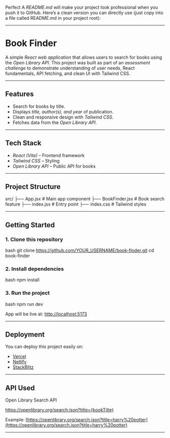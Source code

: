 Perfect  A *README.md* will make your project look professional when you push it to GitHub.
Here’s a clean version you can directly use (just copy into a file called README.md in your project root):

---

#  Book Finder

A simple *React web application* that allows users to search for books using the *Open Library API*.
This project was built as part of an *assessment challenge* to demonstrate understanding of user needs, React fundamentals, API fetching, and clean UI with Tailwind CSS.

---

##  Features

* Search for books by title.
* Displays *title, author(s), and year* of publication.
* Clean and responsive design with *Tailwind CSS*.
* Fetches data from the *Open Library API*.

---

##  Tech Stack

* *React (Vite)* – Frontend framework
* *Tailwind CSS* – Styling
* *Open Library API* – Public API for books

---

##  Project Structure


src/
 ├── App.jsx          # Main app component
 ├── BookFinder.jsx   # Book search feature
 ├── index.jsx        # Entry point
 ├── index.css        # Tailwind styles


---

##  Getting Started

### 1. Clone this repository

bash
git clone https://github.com/YOUR_USERNAME/book-finder.git
cd book-finder


### 2. Install dependencies

bash
npm install


### 3. Run the project

bash
npm run dev


App will be live at:
 [http://localhost:5173](http://localhost:5173)

---

##  Deployment

You can deploy this project easily on:

* [Vercel](https://vercel.com)
* [Netlify](https://www.netlify.com)
* [StackBlitz](https://stackblitz.com)

---

##  API Used

Open Library Search API


https://openlibrary.org/search.json?title={bookTitle}


Example:
[https://openlibrary.org/search.json?title=harry%20potter](https://openlibrary.org/search.json?title=harry%20potter)

---

